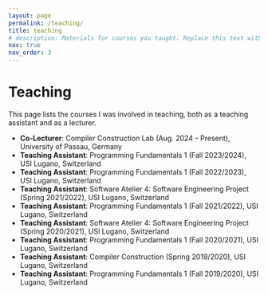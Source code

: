 ```yaml
---
layout: page
permalink: /teaching/
title: teaching
# description: Materials for courses you taught. Replace this text with your description.
nav: true
nav_order: 3
---
```


# Teaching

This page lists the courses I was involved in teaching, both as a teaching assistant and as a lecturer.

- **Co-Lecturer**: Compiler Construction Lab (Aug. 2024 – Present), University of Passau, Germany  
- **Teaching Assistant**: Programming Fundamentals 1 (Fall 2023/2024), USI Lugano, Switzerland  
- **Teaching Assistant**: Programming Fundamentals 1 (Fall 2022/2023), USI Lugano, Switzerland  
- **Teaching Assistant**: Software Atelier 4: Software Engineering Project (Spring 2021/2022), USI Lugano, Switzerland  
- **Teaching Assistant**: Programming Fundamentals 1 (Fall 2021/2022), USI Lugano, Switzerland  
- **Teaching Assistant**: Software Atelier 4: Software Engineering Project (Spring 2020/2021), USI Lugano, Switzerland  
- **Teaching Assistant**: Programming Fundamentals 1 (Fall 2020/2021), USI Lugano, Switzerland  
- **Teaching Assistant**: Compiler Construction (Spring 2019/2020), USI Lugano, Switzerland  
- **Teaching Assistant**: Programming Fundamentals 1 (Fall 2019/2020), USI Lugano, Switzerland  
